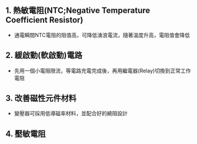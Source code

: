 ## 1. 熱敏電阻(NTC;Negative Temperature Coefficient Resistor)

- 通電瞬間NTC電阻的阻值高，可降低湧浪電流，隨著溫度升高，電阻值會降低

## 2. 緩啟動(軟啟動)電路

- 先用一個小電阻限流，等電路充電完成後，再用繼電器(Relay)切換到正常工作電阻

## 3. 改善磁性元件材料

- 變壓器可採用低導磁率材料，並配合好的繞阻設計

## 4. 壓敏電阻